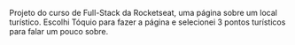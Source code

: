 Projeto do curso de Full-Stack da Rocketseat, uma página sobre um local turístico.
Escolhi Tóquio para fazer a página e selecionei 3 pontos turísticos para falar um pouco sobre.
